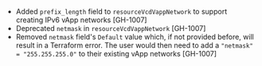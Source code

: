 * Added `prefix_length` field to `resourceVcdVappNetwork` to support creating IPv6 vApp networks [GH-1007]
* Deprecated `netmask` in `resourceVcdVappNetwork` [GH-1007]
* Removed `netmask` field's `Default` value which, if not provided before, will result in a Terraform error. The user would then need to add a `"netmask" = "255.255.255.0"` to their existing vApp networks [GH-1007] 
